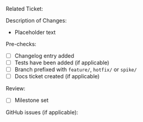 Related Ticket: 

Description of Changes:
* Placeholder text

Pre-checks:
* [ ] Changelog entry added
* [ ] Tests have been added (if applicable)
* [ ] Branch prefixed with `feature/`, `hotfix/` or `spike/`
* [ ] Docs ticket created (if applicable)

Review:
* [ ] Milestone set

GitHub issues (if applicable):
